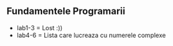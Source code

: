## Fundamentele Programarii
 - lab1-3 = Lost :))
 - lab4-6 = Lista care lucreaza cu numerele complexe

